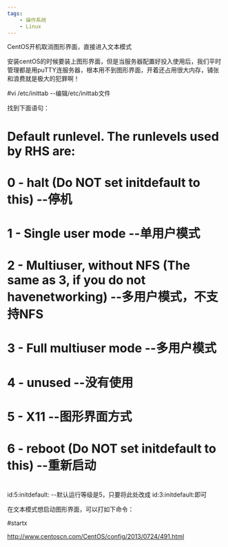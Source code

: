```yaml
---
tags:
    - 操作系统
    - Linux
---
```


CentOS开机取消图形界面，直接进入文本模式

安装centOS的时候要装上图形界面，但是当服务器配置好投入使用后，我们平时管理都是用puTTY连服务器，根本用不到图形界面，开着还占用很大内存，铺张和浪费就是极大的犯罪啊！



#vi /etc/inittab --编辑/etc/inittab文件

找到下面语句：

# Default runlevel. The runlevels used by RHS are:

# 0 - halt (Do NOT set initdefault to this) --停机

# 1 - Single user mode --单用户模式

# 2 - Multiuser, without NFS (The same as 3, if you do not havenetworking) --多用户模式，不支持NFS

# 3 - Full multiuser mode --多用户模式

# 4 - unused --没有使用

# 5 - X11 --图形界面方式

# 6 - reboot (Do NOT set initdefault to this) --重新启动

#

id:5:initdefault: --默认运行等级是5，只要将此处改成 id:3:initdefault:即可



在文本模式想启动图形界面，可以打如下命令：

#startx



http://www.centoscn.com/CentOS/config/2013/0724/491.html

